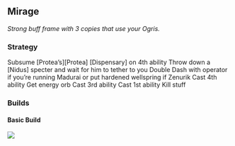 ## Mirage
*Strong buff frame with 3 copies that use your Ogris.*

### Strategy
Subsume [Protea’s][Protea] [Dispensary] on 4th ability
Throw down a [Nidus] specter and wait for him to tether to you
Double Dash with operator if you’re running Madurai or put hardened wellspring if Zenurik
Cast 4th ability
Get energy orb
Cast 3rd ability
Cast 1st ability
Kill stuff

### Builds
#### Basic Build
![](media/builds_mirage_basic.png)
